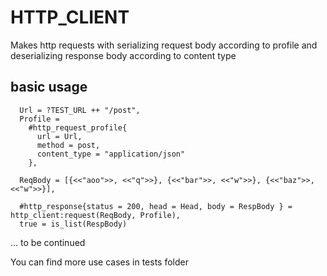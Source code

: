 # HTTP_CLIENT
Makes http requests with serializing request body according to profile and deserializing response body according to content type
## basic usage
```
  Url = ?TEST_URL ++ "/post",
  Profile =
    #http_request_profile{
      url = Url,
      method = post,
      content_type = "application/json"
    },

  ReqBody = [{<<"aoo">>, <<"q">>}, {<<"bar">>, <<"w">>}, {<<"baz">>, <<"w">>}],

  #http_response{status = 200, head = Head, body = RespBody } = http_client:request(ReqBody, Profile),
  true = is_list(RespBody)
```
... to be continued

You can find more use cases in tests folder